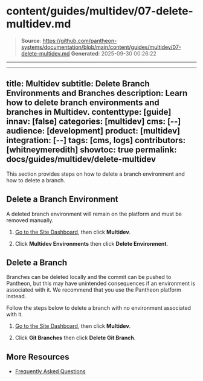 # content/guides/multidev/07-delete-multidev.md

> **Source**: https://github.com/pantheon-systems/documentation/blob/main/content/guides/multidev/07-delete-multidev.md
> **Generated**: 2025-09-30 00:26:22

---

---
title: Multidev
subtitle: Delete Branch Environments and Branches
description: Learn how to delete branch environments and branches in Multidev.
contenttype: [guide]
innav: [false]
categories: [multidev]
cms: [--]
audience: [development]
product: [multidev]
integration: [--]
tags: [cms, logs]
contributors: [whitneymeredith]
showtoc: true
permalink: docs/guides/multidev/delete-multidev
---

This section provides steps on how to delete a branch environment and how to delete a branch.

## Delete a Branch Environment

A deleted branch environment will remain on the platform and must be removed manually.

1. [Go to the Site Dashboard](/guides/account-mgmt/workspace-sites-teams/sites#site-dashboard), then click **Multidev**.

1. Click **Multidev Environments** then click **Delete Environment**.


## Delete a Branch

Branches can be deleted locally and the commit can be pushed to Pantheon, but this may have unintended consequences if an environment is associated with it. We recommend that you use the Pantheon platform instead.

Follow the steps below to delete a branch with no environment associated with it.

1. [Go to the Site Dashboard](/guides/account-mgmt/workspace-sites-teams/sites#site-dashboard), then click **Multidev**.

1. Click **Git Branches** then click **Delete Git Branch**.


## More Resources

- [Frequently Asked Questions](/guides/multidev/multidev-faq)
